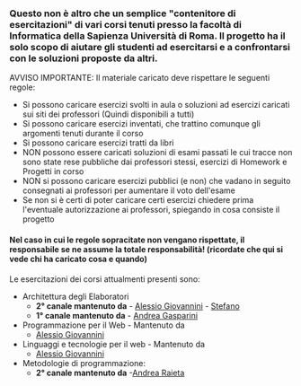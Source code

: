 <h3>Questo non è altro che un semplice "contenitore di esercitazioni" di vari corsi tenuti presso la facoltà di Informatica della Sapienza Università di Roma.
Il progetto ha il solo scopo di aiutare gli studenti ad esercitarsi e a confrontarsi con le soluzioni proposte da altri.</h3>

AVVISO IMPORTANTE: Il materiale caricato deve rispettare le seguenti regole:
- Si possono caricare esercizi svolti in aula o soluzioni ad esercizi caricati sui siti dei professori (Quindi disponibili a tutti)
- Si possono caricare esercizi inventati, che trattino comunque gli argomenti tenuti durante il corso
- Si possono caricare esercizi tratti da libri
- NON possono essere caricati soluzioni di esami passati le cui tracce non sono state rese pubbliche dai professori stessi, esercizi di Homework e Progetti in corso
- NON si possono caricare esercizi pubblici (e non) che vadano in seguito consegnati ai professori per aumentare il voto dell'esame
- Se non si è certi di poter caricare certi esercizi chiedere prima l'eventuale autorizzazione ai professori, spiegando in cosa consiste il progetto

<h4>Nel caso in cui le regole sopracitate non vengano rispettate, il responsabile se ne assume la totale responsabilità! 
(ricordate che qui si vede chi ha caricato cosa e quando)</h4>

Le esercitazioni dei corsi attualmenti presenti sono:

- Architettura degli Elaboratori  
    - **2° canale mantenuto da** 
            - [Alessio Giovannini](https://gitlab.com/solifugo) 
            - [Stefano](https://gitlab.com/themrpink)
    - **1° canale mantenuto da** 
            - [Andrea Gasparini](https://gitlab.com/GaspRulez)
- Programmazione per il Web - Mantenuto da 
    - [Alessio Giovannini](https://gitlab.com/solifugo)
- Linguaggi e tecnologie per il web - Mantenuto da 
    - [Alessio Giovannini](https://gitlab.com/solifugo)
- Metodologie di programmazione:
    - **2° canale mantenuto da**
            -[Andrea Raieta](https://gitlab.com/andreara92)